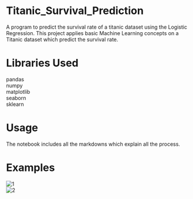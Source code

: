 # Titanic_Survival_Prediction
A program to predict the survival rate of a titanic dataset using the Logistic Regression.
This project applies basic Machine Learning concepts on a Titanic dataset which predict the survival rate. 

# Libraries Used
pandas<br>
numpy<br>
matplotlib<br>
seaborn<br>
sklearn<br>

# Usage
The notebook includes all the markdowns which explain all the process.

# Examples
![1](https://user-images.githubusercontent.com/56478257/88454385-f470d500-ce8c-11ea-9ad8-c3a4802d3f2d.PNG) <br>
![2](https://user-images.githubusercontent.com/56478257/88454393-fdfa3d00-ce8c-11ea-848e-0ff2e3403642.PNG)

